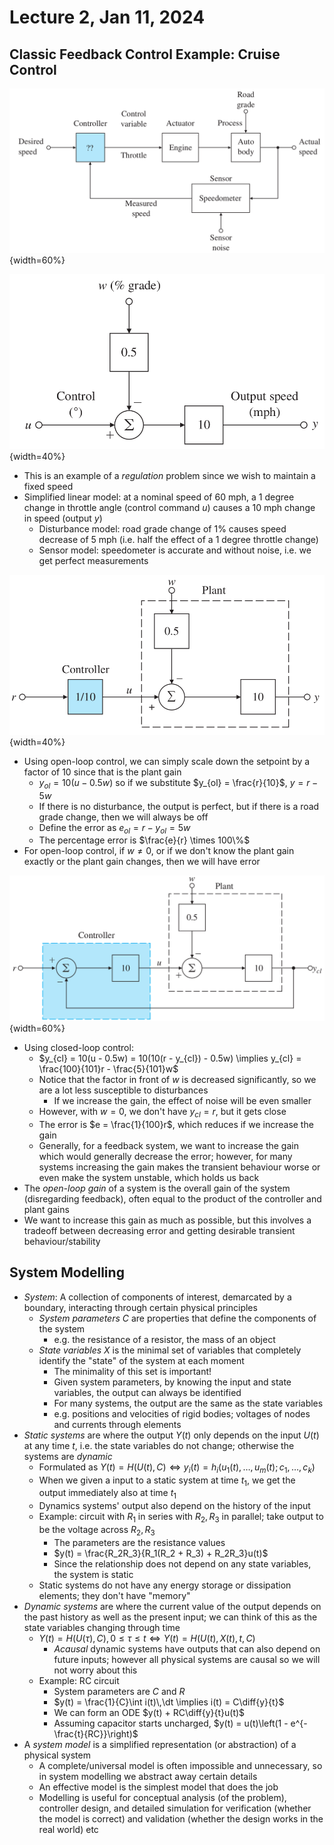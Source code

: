 # Lecture 2, Jan 11, 2024

## Classic Feedback Control Example: Cruise Control

![General system block diagram.](imgs/lec2_1.png){width=60%}

![Simplest linearized model of the plant.](./imgs/lec2_2.png){width=40%}

* This is an example of a *regulation* problem since we wish to maintain a fixed speed
* Simplified linear model: at a nominal speed of 60 mph, a 1 degree change in throttle angle (control command $u$) causes a 10 mph change in speed (output $y$)
	* Disturbance model: road grade change of 1% causes speed decrease of 5 mph (i.e. half the effect of a 1 degree throttle change)
	* Sensor model: speedometer is accurate and without noise, i.e. we get perfect measurements

![Open-loop controller.](./imgs/lec2_3.png){width=40%}

* Using open-loop control, we can simply scale down the setpoint by a factor of 10 since that is the plant gain
	* $y_{ol} = 10(u - 0.5w)$ so if we substitute $y_{ol} = \frac{r}{10}$, $y = r - 5w$
	* If there is no disturbance, the output is perfect, but if there is a road grade change, then we will always be off
	* Define the error as $e_{ol} = r - y_{ol} = 5w$
	* The percentage error is $\frac{e}{r} \times 100\%$
* For open-loop control, if $w \neq 0$, or if we don't know the plant gain exactly or the plant gain changes, then we will have error

![Closed-loop controller.](./imgs/lec2_4.png){width=60%}

* Using closed-loop control:
	* $y_{cl} = 10(u - 0.5w) = 10(10(r - y_{cl}) - 0.5w) \implies y_{cl} = \frac{100}{101}r - \frac{5}{101}w$
	* Notice that the factor in front of $w$ is decreased significantly, so we are a lot less susceptible to disturbances
		* If we increase the gain, the effect of noise will be even smaller
	* However, with $w = 0$, we don't have $y_{cl} = r$, but it gets close
	* The error is $e = \frac{1}{100}r$, which reduces if we increase the gain
	* Generally, for a feedback system, we want to increase the gain which would generally decrease the error; however, for many systems increasing the gain makes the transient behaviour worse or even make the system unstable, which holds us back
* The *open-loop gain* of a system is the overall gain of the system (disregarding feedback), often equal to the product of the controller and plant gains
* We want to increase this gain as much as possible, but this involves a tradeoff between decreasing error and getting desirable transient behaviour/stability

## System Modelling

* *System*: A collection of components of interest, demarcated by a boundary, interacting through certain physical principles
	* *System parameters* $C$ are properties that define the components of the system
		* e.g. the resistance of a resistor, the mass of an object
	* *State variables* $X$ is the minimal set of variables that completely identify the "state" of the system at each moment
		* The minimality of this set is important!
		* Given system parameters, by knowing the input and state variables, the output can always be identified
		* For many systems, the output are the same as the state variables
		* e.g. positions and velocities of rigid bodies; voltages of nodes and currents through elements
* *Static systems* are where the output $Y(t)$ only depends on the input $U(t)$ at any time $t$, i.e. the state variables do not change; otherwise the systems are *dynamic*
	* Formulated as $Y(t) = H(U(t), C) \iff y_i(t) = h_i(u_1(t), \dots, u_m(t); c_1, \dots, c_k)$
	* When we given a input to a static system at time $t_1$, we get the output immediately also at time $t_1$
	* Dynamics systems' output also depend on the history of the input
	* Example: circuit with $R_1$ in series with $R_2, R_3$ in parallel; take output to be the voltage across $R_2, R_3$
		* The parameters are the resistance values
		* $y(t) = \frac{R_2R_3}{R_1(R_2 + R_3) + R_2R_3}u(t)$
		* Since the relationship does not depend on any state variables, the system is static
	* Static systems do not have any energy storage or dissipation elements; they don't have "memory"
* *Dynamic systems* are where the current value of the output depends on the past history as well as the present input; we can think of this as the state variables changing through time
	* $Y(t) = H(U(\tau), C), 0 \leq \tau \leq t \iff Y(t) = H(U(t), X(t), t, C)$
		* *Acausal* dynamic systems have outputs that can also depend on future inputs; however all physical systems are causal so we will not worry about this
	* Example: RC circuit
		* System parameters are $C$ and $R$
		* $y(t) = \frac{1}{C}\int i(t)\,\dt \implies i(t) = C\diff{y}{t}$
		* We can form an ODE $y(t) + RC\diff{y}{t}u(t)$
		* Assuming capacitor starts uncharged, $y(t) = u(t)\left(1 - e^{-\frac{t}{RC}}\right)$
* A *system model* is a simplified representation (or abstraction) of a physical system
	* A complete/universal model is often impossible and unnecessary, so in system modelling we abstract away certain details
	* An effective model is the simplest model that does the job
	* Modelling is useful for conceptual analysis (of the problem), controller design, and detailed simulation for verification (whether the model is correct) and validation (whether the design works in the real world) etc


